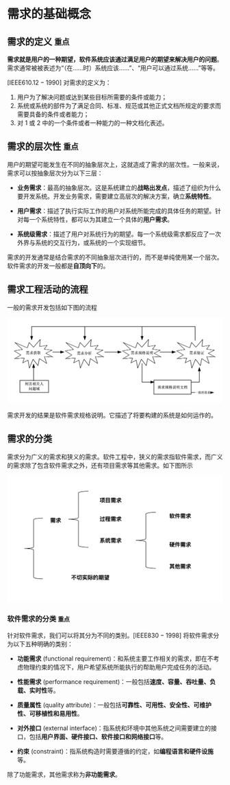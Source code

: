 # 需求的基础概念

## 需求的定义 `重点`

**需求就是用户的一种期望，软件系统应该通过满足用户的期望来解决用户的问题**。需求通常被被表述为“（在……时）系统应该……”、“用户可以通过系统……”等等。

[$\mathrm{IEEE}610.12-1990$] 对需求的定义为：

1. 用户为了解决问题或达到某些目标所需要的条件或能力；
2. 系统或系统的部件为了满足合同、标准、规范或其他正式文档所规定的要求而需要具备的条件或者能力；
3. 对 1 或 2 中的一个条件或者一种能力的一种文档化表述。

## 需求的层次性 `重点`

用户的期望可能发生在不同的抽象层次上，这就造成了需求的层次性。一般来说，需求可以按抽象层次分为以下三层：

- **业务需求**：最高的抽象层次。这是系统建立的**战略出发点**，描述了组织为什么要开发系统。开发业务需求，需要建立高层次的解决方案，确立**系统特性**。

- **用户需求**：描述了执行实际工作的用户对系统所能完成的具体任务的期望。针对每一个系统特性，都可以为其建立一个具体的**用户需求**。

- **系统级需求**：描述了用户对系统行为的期望。每一个系统级需求都反应了一次外界与系统的交互行为，或系统的一个实现细节。

需求的开发通常是结合需求的不同抽象层次进行的，而不是单纯使用某一个层次。软件需求的开发一般都是**自顶向下**的。

## 需求工程活动的流程

一般的需求开发包括如下图的流程

![Screen Shot 2024-06-17 at 11.00.06 AM](<Screen Shot 2024-06-17 at 11.00.06 AM.png>)

需求开发的结果是软件需求规格说明。它描述了将要构建的系统是如何运作的。

## 需求的分类

需求分为广义的需求和狭义的需求。软件工程中，狭义的需求指软件需求，而广义的需求除了包含软件需求之外，还有项目需求等其他需求。如下图所示

![Screen Shot 2024-06-17 at 11.13.34 AM](<Screen Shot 2024-06-17 at 11.13.34 AM.png>)

### 软件需求的分类 `重点`

针对软件需求，我们可以将其分为不同的类别。[$\mathrm{IEEE} 830-1998$] 将软件需求分为以下五种明确的类别：

- **功能需求** $(\mathrm{functional~requirement})$：和系统主要工作相关的需求，即在不考虑物理约束的情况下，用户希望系统所能执行的帮助用户完成任务的活动。

- **性能需求** $(\mathrm{performance~requirement})$：一般包括**速度、容量、吞吐量、负载、实时性**等。

- **质量属性** $(\mathrm{quality~attribute})$：一般包括**可靠性、可用性、安全性、可维护性、可移植性和易用性**。

- **对外接口** $(\mathrm{external~interface})$：指系统和环境中其他系统之间需要建立的接口，包括**用户界面、硬件接口、软件接口和网络接口**等。

- **约束** $(\mathrm{constraint})$：指系统构造时需要遵循的约定，如**编程语言和硬件设施**等。

除了功能需求，其他需求称为**非功能需求**。

